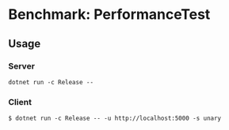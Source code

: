 # Benchmark: PerformanceTest

## Usage
### Server
```
dotnet run -c Release --
```

### Client
```
$ dotnet run -c Release -- -u http://localhost:5000 -s unary
```